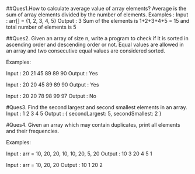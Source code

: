 ##Ques1.How to calculate average value of array elements?
Average is the sum of array elements divided by the number of elements.
Examples : Input : arr[] = {1, 2, 3, 4, 5}
Output : 3
Sum of the elements is 1+2+3+4+5 = 15 and total number of elements is 5

##Ques2. Given an array of size n, write a program to check if it is sorted in ascending order and descending order or not. Equal values are allowed in an array and two consecutive equal values are considered sorted.

Examples:

Input : 20 21 45 89 89 90
Output : Yes

Input : 20 20 45 89 89 90
Output : Yes

Input : 20 20 78 98 99 97
Output : No

#Ques3. Find the second largest and second smallest elements in an array.
Input : 1 2 3 4 5
Output : { secondLargest: 5, secondSmallest: 2 }

#Ques4. Given an array which may contain duplicates, print all elements and their frequencies.

Examples: 

Input :  arr = 10, 20, 20, 10, 10, 20, 5, 20
Output : 10 3
        20 4
         5  1

Input : arr =  10, 20, 20
Output : 10 1
         20 2 